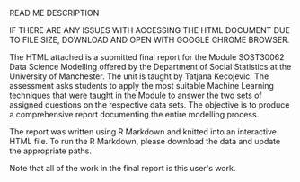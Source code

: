 READ ME DESCRIPTION

IF THERE ARE ANY ISSUES WITH ACCESSING THE HTML DOCUMENT DUE TO FILE SIZE, DOWNLOAD AND OPEN WITH GOOGLE CHROME BROWSER.

The HTML attached is a submitted final report for the Module SOST30062 Data Science Modelling offered by the Department of Social Statistics at the University of Manchester. 
The unit is taught by Tatjana Kecojevic. 
The assessment asks students to apply the most suitable Machine Learning techniques that were taught in the Module to answer the two sets of assigned questions on the respective data sets.
The objective is to produce a comprehensive report documenting the entire modelling process.

The report was written using R Markdown and knitted into an interactive HTML file. To run the R Markdown, please download the data and update the appropriate paths.

Note that all of the work in the final report is this user's work.




